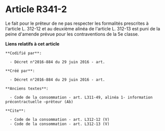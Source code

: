 # Article R341-2

Le fait pour le prêteur de ne pas respecter les formalités prescrites à l'article L. 312-12 et au deuxième alinéa de
l'article L. 312-13 est puni de la peine d'amende prévue pour les contraventions de la 5e classe.

**Liens relatifs à cet article**

	**Codifié par**:

	  - Décret n°2016-884 du 29 juin 2016 - art.

	**Créé par**:

	  - Décret n°2016-884 du 29 juin 2016 - art.

	**Anciens textes**:

	  - Code de la consommation - art. L311-49, alinéa 1- information précontractuelle –prêteur (Ab)

	**Cite**:

	  - Code de la consommation - art. L312-12 (V)
	  - Code de la consommation - art. L312-13 (V)
